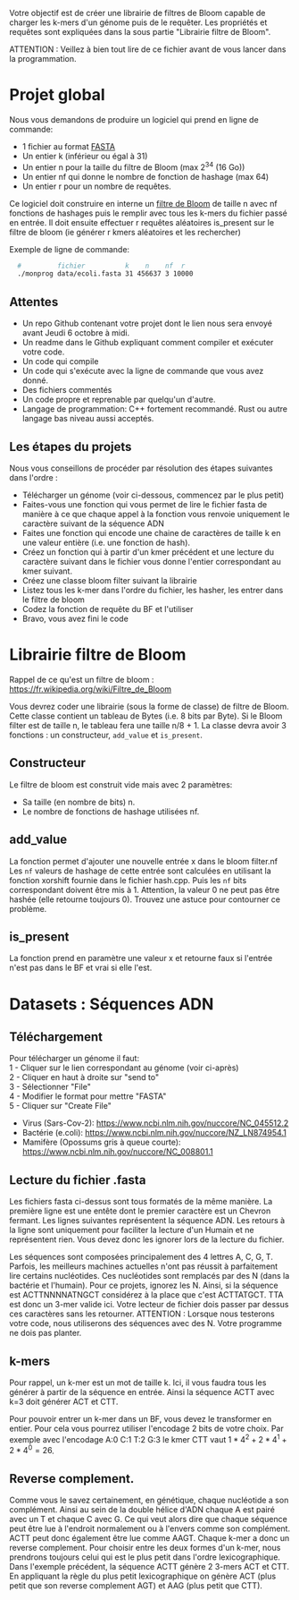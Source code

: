 Votre objectif est de créer une librairie de filtres de Bloom capable de charger les k-mers d'un génome puis de le requêter. Les propriétés et requêtes sont expliquées dans la sous partie "Librairie filtre de Bloom".

ATTENTION : Veillez à bien tout lire de ce fichier avant de vous lancer dans la programmation.


# Projet global

Nous vous demandons de produire un logiciel qui prend en ligne de commande:
- 1 fichier au format [FASTA](https://fr.wikipedia.org/wiki/FASTA_(format_de_fichier))
- Un entier k (inférieur ou égal à 31)
- Un entier n pour la taille du filtre de Bloom (max $2^{34}$ (16 Go))
- Un entier nf qui donne le nombre de fonction de hashage (max 64)
- Un entier r pour un nombre de requêtes.

Ce logiciel doit construire en interne un [filtre de Bloom](https://fr.wikipedia.org/wiki/Filtre_de_Bloom) de taille n avec nf fonctions de hashages puis le remplir avec tous les k-mers du fichier passé en entrée.
Il doit ensuite effectuer r requêtes aléatoires is_present sur le filtre de bloom (ie générer r kmers aléatoires et les rechercher)

Exemple de ligne de commande:

```bash
  #         fichier          k    n    nf  r
  ./monprog data/ecoli.fasta 31 456637 3 10000
```

## Attentes

- Un repo Github contenant votre projet dont le lien nous sera envoyé avant Jeudi 6 octobre à midi.
- Un readme dans le Github expliquant comment compiler et exécuter votre code.
- Un code qui compile
- Un code qui s'exécute avec la ligne de commande que vous avez donné.
- Des fichiers commentés
- Un code propre et reprenable par quelqu'un d'autre.
- Langage de programmation: C++ fortement recommandé. Rust ou autre langage bas niveau aussi acceptés.


## Les étapes du projets

Nous vous conseillons de procéder par résolution des étapes suivantes dans l'ordre :  
- Télécharger un génome (voir ci-dessous, commencez par le plus petit)  
- Faites-vous une fonction qui vous permet de lire le fichier fasta de manière à ce que chaque appel à la fonction vous renvoie uniquement le caractère suivant de la séquence ADN  
- Faites une fonction qui encode une chaine de caractères de taille k en une valeur entière (i.e. une fonction de hash).
- Créez un fonction qui à partir d'un kmer précédent et une lecture du caractère suivant dans le fichier vous donne l'entier correspondant au kmer suivant.  
- Créez une classe bloom filter suivant la librairie
- Listez tous les k-mer dans l'ordre du fichier, les hasher, les entrer dans le filtre de bloom
- Codez la fonction de requête du BF et l'utiliser
- Bravo, vous avez fini le code


# Librairie filtre de Bloom

Rappel de ce qu'est un filtre de bloom : https://fr.wikipedia.org/wiki/Filtre_de_Bloom  

Vous devrez coder une librairie (sous la forme de classe) de filtre de Bloom.
Cette classe contient un tableau de Bytes (i.e. 8 bits par Byte).
Si le Bloom filter est de taille n, le tableau fera une taille n/8 + 1.
La classe devra avoir 3 fonctions : un constructeur, `add_value` et `is_present`.

## Constructeur

Le filtre de bloom est construit vide mais avec 2 paramètres:  
- Sa taille (en nombre de bits) n.
- Le nombre de fonctions de hashage utilisées nf.

## add_value

La fonction permet d'ajouter une nouvelle entrée x dans le bloom filter.nf
Les `nf` valeurs de hashage de cette entrée sont calculées en utilisant la fonction xorshift fournie dans le fichier hash.cpp. Puis les `nf` bits correspondant doivent être mis à 1.
Attention, la valeur 0 ne peut pas être hashée (elle retourne toujours 0).
Trouvez une astuce pour contourner ce problème.

## is_present

La fonction prend en paramètre une valeur x et retourne faux si l'entrée n'est pas dans le BF et vrai si elle l'est.


# Datasets : Séquences ADN

## Téléchargement

Pour télécharger un génome il faut:  
1 - Cliquer sur le lien correspondant au génome (voir ci-après)  
2 - Cliquer en haut à droite sur "send to"  
3 - Sélectionner "File"  
4 - Modifier le format pour mettre "FASTA"  
5 - Cliquer sur "Create File"  

- Virus (Sars-Cov-2): https://www.ncbi.nlm.nih.gov/nuccore/NC_045512.2  
- Bactérie (e.coli): https://www.ncbi.nlm.nih.gov/nuccore/NZ_LN874954.1  
- Mamifère (Opossums gris à queue courte): https://www.ncbi.nlm.nih.gov/nuccore/NC_008801.1

## Lecture du fichier .fasta

Les fichiers fasta ci-dessus sont tous formatés de la même manière.
La première ligne est une entête dont le premier caractère est un Chevron fermant.
Les lignes suivantes représentent la séquence ADN.
Les retours à la ligne sont uniquement pour faciliter la lecture d'un Humain et ne représentent rien.
Vous devez donc les ignorer lors de la lecture du fichier.  

Les séquences sont composées principalement des 4 lettres A, C, G, T.
Parfois, les meilleurs machines actuelles n'ont pas réussit à parfaitement lire certains nucléotides.
Ces nucléotides sont remplacés par des N (dans la bactérie et l'humain).
Pour ce projets, ignorez les N.
Ainsi, si la séquence est ACTTNNNNATNGCT considérez à la place que c'est ACTTATGCT.
TTA est donc un 3-mer valide ici.
Votre lecteur de fichier dois passer par dessus ces caractères sans les retourner.
ATTENTION : Lorsque nous testerons votre code, nous utiliserons des séquences avec des N. Votre programme ne dois pas planter.



## k-mers

Pour rappel, un k-mer est un mot de taille k.
Ici, il vous faudra tous les générer à partir de la séquence en entrée.
Ainsi la séquence ACTT avec k=3 doit générer ACT et CTT.
  
Pour pouvoir entrer un k-mer dans un BF, vous devez le transformer en entier.
Pour cela vous pourrez utiliser l'encodage 2 bits de votre choix.
Par exemple avec l'encodage A:0 C:1 T:2 G:3 le kmer CTT vaut $1 * 4^2 + 2 * 4^1 + 2 * 4^0 = 26$.


## Reverse complement.

Comme vous le savez certainement, en génétique, chaque nucléotide a son complément.
Ainsi au sein de la double hélice d'ADN chaque A est pairé avec un T et chaque C avec G.
Ce qui veut alors dire que chaque séquence peut être lue à l'endroit normalement ou à l'envers comme son complément.
ACTT peut donc également être lue comme AAGT.
Chaque k-mer a donc un reverse complement.
Pour choisir entre les deux formes d'un k-mer, nous prendrons toujours celui qui est le plus petit dans l'ordre lexicographique.
Dans l'exemple précédent, la séquence ACTT génère 2 3-mers ACT et CTT.
En appliquant la règle du plus petit lexicographique on génère ACT (plus petit que  son reverse complement AGT) et AAG (plus petit que CTT).
